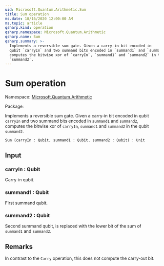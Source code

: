 ```yaml
---
uid: Microsoft.Quantum.Arithmetic.Sum
title: Sum operation
ms.date: 10/16/2020 12:00:00 AM
ms.topic: article
qsharp.kind: operation
qsharp.namespace: Microsoft.Quantum.Arithmetic
qsharp.name: Sum
qsharp.summary: >-
  Implements a reversible sum gate. Given a carry-in bit encoded in
  qubit `carryIn` and two summand bits encoded in `summand1` and `summand2`,
  computes the bitwise xor of `carryIn`, `summand1` and `summand2` in the qubit
  `summand2`.
---
```


# Sum operation

Namespace: [Microsoft.Quantum.Arithmetic](xref:Microsoft.Quantum.Arithmetic)

Package: [](https://nuget.org/packages/)


Implements a reversible sum gate. Given a carry-in bit encoded inqubit `carryIn` and two summand bits encoded in `summand1` and `summand2`,computes the bitwise xor of `carryIn`, `summand1` and `summand2` in the qubit`summand2`.

```Q#
Sum (carryIn : Qubit, summand1 : Qubit, summand2 : Qubit) : Unit
```


## Input

### carryIn : Qubit

Carry-in qubit.


### summand1 : Qubit

First summand qubit.


### summand2 : Qubit

Second summand qubit, is replaced with the lower bit of the sum of`summand1` and `summand2`.



## Remarks

In contrast to the `Carry` operation, this does not compute the carry-out bit.
